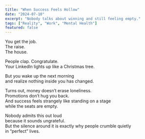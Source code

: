```yaml
---
title: "When Success Feels Hollow"
date: "2024-07-10"
excerpt: "Nobody talks about winning and still feeling empty."
tags: ["Reality", "Work", "Mental Health"]
featured: false
---
```


You get the job.  
The raise.  
The house.  

People clap. Congratulate.  
Your LinkedIn lights up like a Christmas tree.  

But you wake up the next morning  
and realize nothing inside you has changed.  

Turns out, money doesn’t erase loneliness.  
Promotions don’t hug you back.  
And success feels strangely like standing on a stage  
while the seats are empty.  

Nobody admits this out loud  
because it sounds ungrateful.  
But the silence around it is exactly why people crumble quietly  
in “perfect” lives.  
